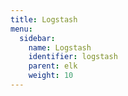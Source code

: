 ```yaml
---
title: Logstash
menu:
  sidebar:
    name: Logstash
    identifier: logstash
    parent: elk
    weight: 10
---
```

